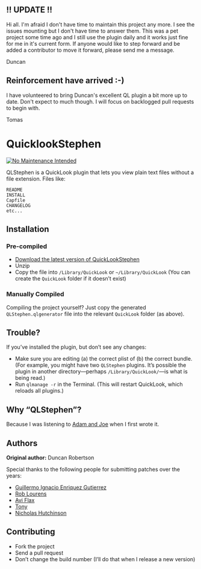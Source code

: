 ## !! UPDATE !!

Hi all. I'm afraid I don't have time to maintain this project any more. I see the issues mounting but I don't have time to answer them. This was a pet project some time ago and I still use the plugin daily and it works just fine for me in it's current form. If anyone would like to step forward and be added a contributor to move it forward, please send me a message.

Duncan

## Reinforcement have arrived :-)

I have volunteered to bring Duncan's excellent QL plugin a bit more up to date. Don't expect to much though. I will focus on backlogged pull requests to begin with.

Tomas

# QuicklookStephen

[![No Maintenance Intended](http://unmaintained.tech/badge.svg)](http://unmaintained.tech/)

QLStephen is a QuickLook plugin that lets you view plain text files without a file extension. Files like:

    README
    INSTALL
    Capfile
    CHANGELOG
    etc...

## Installation


### Pre-compiled

* [Download the latest version of QuickLookStephen](https://github.com/whomwah/qlstephen/releases)
* Unzip
* Copy the file into `/Library/QuickLook` or `~/Library/QuickLook`
  (You can create the `QuickLook` folder if it doesn’t exist)


### Manually Compiled

Compiling the project yourself? Just copy the generated `QLStephen.qlgenerator`
file into the relevant `QuickLook` folder (as above).


## Trouble?

If you’ve installed the plugin, but don’t see any changes:

- Make sure you are editing (a) the correct plist of (b) the correct bundle.
  (For example, you might have two `QLStephen` plugins. It’s possible the plugin in
   another directory—perhaps `/Library/QuickLook/`—is what is being read.)
- Run `qlmanage -r` in the Terminal. (This will restart QuickLook, which reloads all plugins.)


## Why “QLStephen”?

Because I was listening to [Adam and Joe](http://www.bbc.co.uk/blogs/adamandjoe/2009/06/test-1.shtml) when I first wrote it.


## Authors

**Original author:** Duncan Robertson

Special thanks to the following people for submitting patches over the years:

* [Guillermo Ignacio Enriquez Gutierrez](https://github.com/nacho4d)
* [Rob Lourens](https://github.com/roblourens)
* [Avi Flax](https://github.com/aviflax)
* [Tony](https://github.com/Zearin)
* [Nicholas Hutchinson](https://github.com/nickhutchinson)


## Contributing

* Fork the project
* Send a pull request
* Don’t change the build number (I’ll do that when I release a new version)
